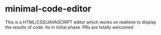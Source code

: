 # minimal-code-editor

This is a HTML/CSS/JAVASCRIPT editor which works on realtime to display the results of code.
Its in initial phase. PRs are totally welcomed
